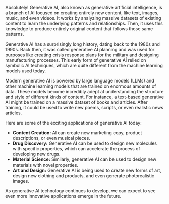 Absolutely! Generative AI, also known as generative artificial intelligence, is a branch of AI focused on creating entirely new content,  like text, images, music, and even videos. It  works by analyzing massive datasets of existing content to learn the underlying patterns and relationships. Then, it uses this knowledge to produce entirely original content that follows those same patterns. 

Generative AI has a surprisingly long history, dating back to the 1980s and 1990s. Back then, it was called generative AI planning and was used for purposes like creating crisis response plans for the military and designing manufacturing processes. This early form of generative AI relied on symbolic AI techniques, which are quite different from the machine learning models used today.

Modern generative AI is powered by large language models (LLMs) and other machine learning models that are trained on enormous amounts of data. These models  become incredibly adept at understanding the structure and style of different kinds of content.  For instance, a text-based generative AI might be trained on a massive dataset of books and articles. After training, it could be used to write new poems, scripts, or even  realistic news articles.

Here are some of the exciting applications of generative AI today:

*  **Content Creation:**  AI can create new marketing copy, product descriptions, or even musical pieces. 
* **Drug Discovery:** Generative AI can be used to design new molecules with specific properties, which can accelerate the process of developing new drugs.
* **Material Science:**  Similarly, generative AI can be used to design new materials with novel properties. 
* **Art and Design:** Generative AI is being used to create new forms of art, design new  clothing and products, and even generate photorealistic images.

As generative AI technology continues to develop, we can expect to see even more innovative applications emerge in the future.
